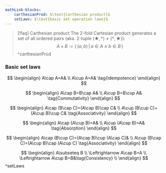 ```yaml
---
mathLink-blocks:
    carthesianProd: $\text{Carthesian product}$
    setLaws: $\text{basic set operation laws}$
---
```


>[!faq] Carthesian product
> The 2-fold Cartesian product generates a set of all ordered pairs (aka. 2-tuple $(\bigstar,\dagger)\neq(\dagger,\bigstar)$):
>$$A\times B:=\{\,(a,b)\,|\,a\in A\land b\in B\,\}$$
^carthesianProd

### Basic set laws
$$
\begin{align}
A\cap A=A& \\
A\cup A=A& \tag{Idempotence}
\end{align}
$$

$$
\begin{align}
A\cap B=B\cap A&  \\
A\cup B=B\cup A&  \tag{Commutativity}
\end{align}
$$


$$
\begin{align}
A\cap (B\cap C)=(A\cap B)\cap C& \\
A\cup (B\cup C)=(A\cup B)\cup C& \tag{Associativity}
\end{align}
$$


$$
\begin{align}
A\cap (A\cup B)=A& \\
A\cup (A\cap B)=A& \tag{Absorption}
\end{align}
$$


$$
\begin{align}
A\cap (B\cup C)=(A\cap B)\cup (A\cap C)& \\
A\cup (B\cap C)=(A\cup B)\cap (A\cup C) \tag{Associativity}
\end{align}
$$


$$
\begin{align}
A\subseteq B \\
\Leftrightarrow A\cap B=A \\
\Leftrightarrow A\cup B=B&\tag{Consistency} \\
\end{align}
$$
^setLaws